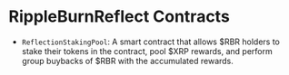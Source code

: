 # RippleBurnReflect Contracts
- `ReflectionStakingPool`: A smart contract that allows $RBR holders to stake their tokens in the contract, pool $XRP rewards, and perform group buybacks of $RBR with the accumulated rewards.
